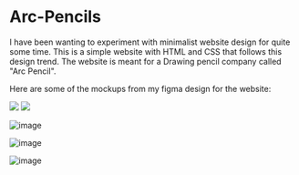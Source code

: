 ﻿# Arc-Pencils

I have been wanting to experiment with minimalist website design for quite some time. This is a simple website with HTML and CSS that follows this design trend. The website is meant for a Drawing pencil company called "Arc Pencil".

Here are some of the mockups from my figma design for the website:


<img src="https://github.com/user-attachments/assets/4412e108-8f70-4550-9a4b-bfccc0d65aad">
<img src="https://github.com/user-attachments/assets/0ebc8a5a-15c6-469b-b23e-fd643d5d7fa8">




![image](https://github.com/user-attachments/assets/1a6c6c8b-9bbd-4b22-8100-7fd269910ba7)

![image](https://github.com/user-attachments/assets/03b062ca-5f4b-452a-aea4-2b6403db7650)

![image](https://github.com/user-attachments/assets/f3b22e4c-4c24-4145-8758-336ba4d6ca95)


